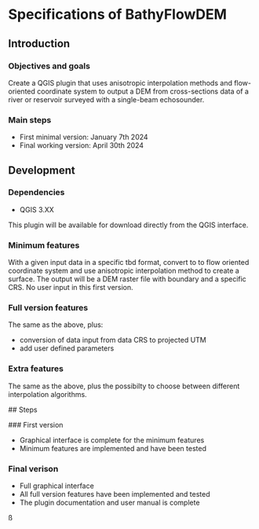 # Specifications of BathyFlowDEM

## Introduction

### Objectives and goals

Create a QGIS plugin that uses anisotropic interpolation methods and flow-oriented coordinate system to output a DEM from cross-sections data of a river or reservoir surveyed with a single-beam echosounder. 

### Main steps

- First minimal version: January 7th 2024
- Final working version: April 30th 2024

## Development

### Dependencies

- QGIS 3.XX

This plugin will be available for download directly from the QGIS interface. 

### Minimum features

With a given input data in a specific tbd format, convert to to flow oriented coordinate system and use anisotropic interpolation method to create a surface. The output will be a DEM raster file with boundary and a specific CRS. 
No user input in this first version.

### Full version features

The same as the above, plus:

- conversion of data input from data CRS to projected UTM
- add user defined parameters

### Extra features

The same as the above, plus the possibilty to choose between different interpolation algorithms.

## Steps

### First version

- Graphical interface is complete for the minimum features
- Minimum features are implemented and have been tested

### Final verison

- Full graphical interface
- All full version features have been implemented and tested
- The plugin documentation and user manual is complete

ß


